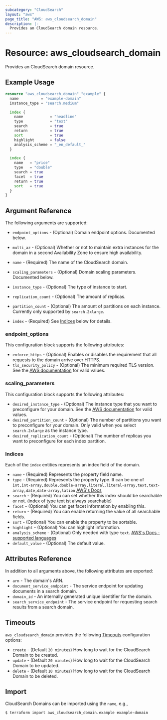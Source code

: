 ```yaml
---
subcategory: "CloudSearch"
layout: "aws"
page_title: "AWS: aws_cloudsearch_domain"
description: |-
  Provides an CloudSearch domain resource. 
---
```


# Resource: aws_cloudsearch_domain

Provides an CloudSearch domain resource.

## Example Usage

```terraform
resource "aws_cloudsearch_domain" "example" {
  name          = "example-domain"
  instance_type = "search.medium"

  index {
    name            = "headline"
    type            = "text"
    search          = true
    return          = true
    sort            = true
    highlight       = false
    analysis_scheme = "_en_default_"
  }

  index {
    name   = "price"
    type   = "double"
    search = true
    facet  = true
    return = true
    sort   = true
  }
}
```

## Argument Reference

The following arguments are supported:

* `endpoint_options` - (Optional) Domain endpoint options. Documented below.
* `multi_az` - (Optional) Whether or not to maintain extra instances for the domain in a second Availability Zone to ensure high availability.
* `name` - (Required) The name of the CloudSearch domain.
* `scaling_parameters` - (Optional) Domain scaling parameters. Documented below.

* `instance_type` - (Optional) The type of instance to start.
* `replication_count` - (Optional) The amount of replicas.
* `partition_count` - (Optional) The amount of partitions on each instance. Currently only supported by `search.2xlarge`.
* `index` - (Required) See [Indices](#indices) below for details.

### endpoint_options

This configuration block supports the following attributes:

* `enforce_https` - (Optional) Enables or disables the requirement that all requests to the domain arrive over HTTPS.
* `tls_security_policy` - (Optional) The minimum required TLS version. See the [AWS documentation](https://docs.aws.amazon.com/cloudsearch/latest/developerguide/API_DomainEndpointOptions.html) for valid values.

### scaling_parameters

This configuration block supports the following attributes:

* `desired_instance_type` - (Optional) The instance type that you want to preconfigure for your domain. See the [AWS documentation](https://docs.aws.amazon.com/cloudsearch/latest/developerguide/API_ScalingParameters.html) for valid values.
* `desired_partition_count` - (Optional) The number of partitions you want to preconfigure for your domain. Only valid when you select `search.2xlarge` as the instance type.
* `desired_replication_count` - (Optional) The number of replicas you want to preconfigure for each index partition.

### Indices

Each of the `index` entities represents an index field of the domain.

* `name` - (Required) Represents the property field name.
* `type` - (Required) Represents the property type. It can be one of `int,int-array,double,double-array,literal,literal-array,text,text-array,date,date-array,lation` [AWS's Docs](http://docs.aws.amazon.com/cloudsearch/latest/developerguide/configuring-index-fields.html)
* `search` - (Required) You can set whether this index should be searchable or not. (index of type text ist always searchable)
* `facet` - (Optional) You can get facet information by enabling this.
* `return` - (Required) You can enable returning the value of all searchable fields.
* `sort` - (Optional) You can enable the property to be sortable.
* `highlight` - (Optional) You can highlight information.
* `analysis_scheme` - (Optional) Only needed with type `text`. [AWS's Docs - supported languages](http://docs.aws.amazon.com/cloudsearch/latest/developerguide/text-processing.html)
* `default_value` - (Optional) The default value.

## Attributes Reference

In addition to all arguments above, the following attributes are exported:

* `arn` - The domain's ARN.
* `document_service_endpoint` - The service endpoint for updating documents in a search domain.
* `domain_id` - An internally generated unique identifier for the domain.
* `search_service_endpoint` - The service endpoint for requesting search results from a search domain.

## Timeouts

`aws_cloudsearch_domain` provides the following
[Timeouts](https://www.terraform.io/docs/configuration/blocks/resources/syntax.html#operation-timeouts) configuration options:

* `create` - (Default `20 minutes`) How long to wait for the CloudSearch Domain to be created.
* `update` - (Default `20 minutes`) How long to wait for the CloudSearch Domain to be updated.
* `delete` - (Default `10 minutes`) How long to wait for the CloudSearch Domain to be deleted.

## Import

CloudSearch Domains can be imported using the `name`, e.g.,

```
$ terraform import aws_cloudsearch_domain.example example-domain
```